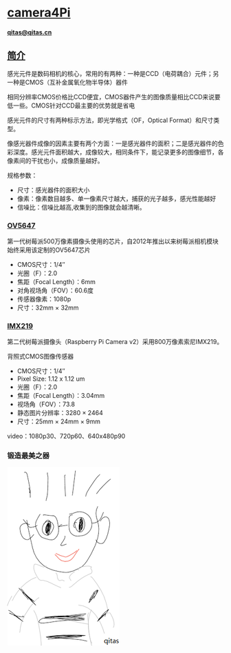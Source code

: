 ﻿# [camera4Pi](https://github.com/Qitas/camera4Pi) 
#### qitas@qitas.cn
## [简介](https://github.com/Qitas/OmniVision/wiki) 

感光元件是数码相机的核心，常用的有两种：一种是CCD（电荷耦合）元件；另一种是CMOS（互补金属氧化物半导体）器件

相同分辨率CMOS价格比CCD便宜，CMOS器件产生的图像质量相比CCD来说要低一些。CMOS针对CCD最主要的优势就是省电

感光元件的尺寸有两种标示方法，即光学格式（OF，Optical Format）和尺寸类型。

像感光器件成像的因素主要有两个方面：一是感光器件的面积；二是感光器件的色彩深度。感光元件面积越大，成像较大，相同条件下，能记录更多的图像细节，各像素间的干扰也小，成像质量越好。

规格参数：
- 尺寸：感光器件的面积大小
- 像素：像素数目越多、单一像素尺寸越大，捕获的光子越多，感光性能越好
- 信噪比：信噪比越高,收集到的图像就会越清晰。


### [OV5647](https://www.ovt.com/sensors/OV5648) 

第一代树莓派500万像素摄像头使用的芯片，自2012年推出以来树莓派相机模块始终采用该定制的OV5647芯片

- CMOS尺寸：1/4″
- 光圈（F）：2.0
- 焦距（Focal Length）：6mm
- 对角视场角（FOV）：60.6度
- 传感器像素：1080p
- 尺寸：32mm × 32mm

### [IMX219](https://www.sony-semicon.co.jp/products_en/new_pro/april_2014/imx219_e.html) 

第二代树莓派摄像头（Raspberry Pi Camera v2）采用800万像素索尼IMX219。

背照式CMOS图像传感器

- CMOS尺寸：1/4″
- Pixel Size: 1.12 x 1.12 um
- 光圈（F）：2.0
- 焦距（Focal Length）：3.04mm
- 视场角（FOV）：73.8
- 静态图片分辨率：3280 × 2464
- 尺寸：25mm × 24mm × 9mm

video：1080p30、720p60、640x480p90

### 锻造最美之器

[![sites](qitas/qitas.png)](http://www.qitas.cn)
